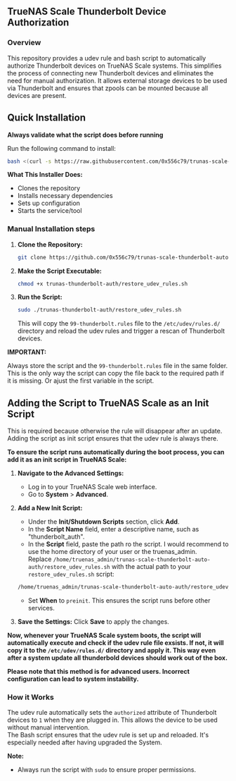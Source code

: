 ## **TrueNAS Scale Thunderbolt Device Authorization**

### **Overview**
This repository provides a udev rule and bash script to automatically authorize Thunderbolt devices on TrueNAS Scale systems. This simplifies the process of connecting new Thunderbolt devices and eliminates the need for manual authorization.
It allows external storage devices to be used via Thunderbolt and ensures that zpools can be mounted because all devices are present.

## Quick Installation
**Always validate what the script does before running**</br>

Run the following command to install:

```bash
bash <(curl -s https://raw.githubusercontent.com/0x556c79/trunas-scale-thunderbolt-auto-auth/main/install.sh)
```
**What This Installer Does:**

- Clones the repository
- Installs necessary dependencies
- Sets up configuration
- Starts the service/tool

### **Manual Installation steps**
1. **Clone the Repository:**
   ```bash
   git clone https://github.com/0x556c79/trunas-scale-thunderbolt-auto-auth.git
   ```
2. **Make the Script Executable:**
   ```bash
   chmod +x trunas-thunderbolt-auth/restore_udev_rules.sh
   ```
3. **Run the Script:**
   ```bash
   sudo ./trunas-thunderbolt-auth/restore_udev_rules.sh
   ```
   This will copy the `99-thunderbolt.rules` file to the `/etc/udev/rules.d/` directory and reload the udev rules and trigger a rescan of Thunderbolt devices.

**IMPORTANT:**

Always store the script and the `99-thunderbolt.rules` file in the same folder. This is the only way the script can copy the file back to the required path if it is missing. Or ajust the first variable in the script.


## **Adding the Script to TrueNAS Scale as an Init Script**
This is required because otherwise the rule will disappear after an update. Adding the script as init script ensures that the udev rule is always there.

**To ensure the script runs automatically during the boot process, you can add it as an init script in TrueNAS Scale:**

1. **Navigate to the Advanced Settings:**
   - Log in to your TrueNAS Scale web interface.
   - Go to **System** > **Advanced**.

2. **Add a New Init Script:**
   - Under the **Init/Shutdown Scripts** section, click **Add**.
   - In the **Script Name** field, enter a descriptive name, such as "thunderbolt_auth".
   - In the **Script** field, paste the path ro the script. I would recommend to use the home directory of your user or the truenas_admin.<br>
     Replace `/home/truenas_admin/trunas-scale-thunderbolt-auto-auth/restore_udev_rules.sh` with the actual path to your `restore_udev_rules.sh` script:

   ```bash
   /home/truenas_admin/trunas-scale-thunderbolt-auto-auth/restore_udev_rules.sh
   ```

   - Set **When** to `preinit`. This ensures the script runs before other services.

3. **Save the Settings:**
   Click **Save** to apply the changes.

**Now, whenever your TrueNAS Scale system boots, the script will automatically execute and check if the udev rule file exsists. If not, it will copy it to the `/etc/udev/rules.d/` directory and apply it.
This way even after a system update all thunderbold devices should work out of the box.**

**Please note that this method is for advanced users. Incorrect configuration can lead to system instability.** 


### **How it Works**
The udev rule automatically sets the `authorized` attribute of Thunderbolt devices to `1` when they are plugged in. This allows the device to be used without manual intervention.<br>
The Bash script ensures that the udev rule is set up and reloaded. It's especially needed after having upgraded the System.

**Note:**
* Always run the script with `sudo` to ensure proper permissions.
